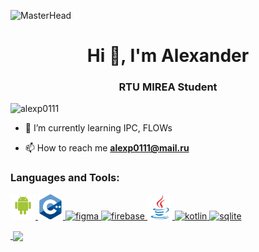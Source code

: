 ![MasterHead](https://krita-artists.org/uploads/default/original/3X/0/5/05988d8740e296bdda10ed706cde5d67c8fd7010.gif)
<h1 align="center">Hi 👋, I'm Alexander</h1>
<h3 align="center">RTU MIREA Student</h3>

<p align="left"> <img src="https://komarev.com/ghpvc/?username=alexp0111&label=Profile%20views&color=0e75b6&style=flat" alt="alexp0111" /> </p>

- 🌱 I’m currently learning IPC, FLOWs

- 📫 How to reach me **alexp0111@mail.ru**

<h3 align="left">Languages and Tools:</h3>
<p align="left"> <a href="https://developer.android.com" target="_blank" rel="noreferrer"> <img src="https://raw.githubusercontent.com/devicons/devicon/master/icons/android/android-original-wordmark.svg" alt="android" width="40" height="40"/> </a> <a href="https://www.w3schools.com/cpp/" target="_blank" rel="noreferrer"> <img src="https://raw.githubusercontent.com/devicons/devicon/master/icons/cplusplus/cplusplus-original.svg" alt="cplusplus" width="40" height="40"/> </a> <a href="https://www.figma.com/" target="_blank" rel="noreferrer"> <img src="https://www.vectorlogo.zone/logos/figma/figma-icon.svg" alt="figma" width="40" height="40"/> </a> <a href="https://firebase.google.com/" target="_blank" rel="noreferrer"> <img src="https://www.vectorlogo.zone/logos/firebase/firebase-icon.svg" alt="firebase" width="40" height="40"/> </a> <a href="https://www.java.com" target="_blank" rel="noreferrer"> <img src="https://raw.githubusercontent.com/devicons/devicon/master/icons/java/java-original.svg" alt="java" width="40" height="40"/> </a> <a href="https://kotlinlang.org" target="_blank" rel="noreferrer"> <img src="https://www.vectorlogo.zone/logos/kotlinlang/kotlinlang-icon.svg" alt="kotlin" width="40" height="40"/> </a> <a href="https://www.sqlite.org/" target="_blank" rel="noreferrer"> <img src="https://www.vectorlogo.zone/logos/sqlite/sqlite-icon.svg" alt="sqlite" width="40" height="40"/> </a> </p>


<a href="https://leetcode.com/alexp0111" >&nbsp;<img align="center" src="https://leetcard.jacoblin.cool/alexp0111?ext=heatmap"/></a>
